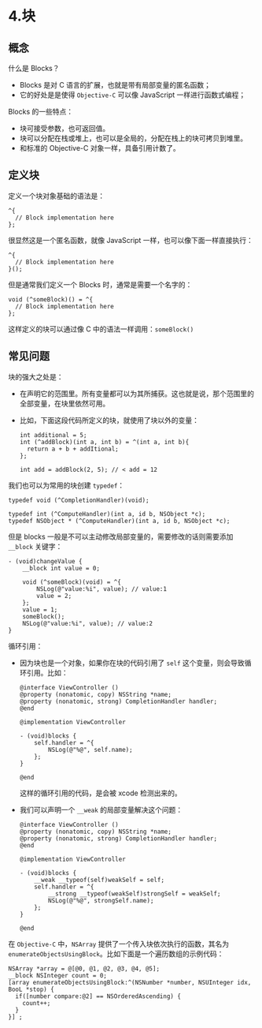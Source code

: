 # 4.块

## 概念

什么是 Blocks？

* Blocks 是对 C 语言的扩展，也就是带有局部变量的匿名函数；
* 它的好处是是使得 `Objective-C` 可以像 JavaScript 一样进行函数式编程；

Blocks 的一些特点：

* 块可接受参数，也可返回值。
* 块可以分配在栈或堆上，也可以是全局的，分配在栈上的块可拷贝到堆里。
* 和标准的 Objective-C 对象一样，具备引用计数了。

## 定义块

定义一个块对象基础的语法是：

```
^{
  // Block implementation here
};
```

很显然这是一个匿名函数，就像 JavaScript 一样，也可以像下面一样直接执行：

```
^{
  // Block implementation here
}();
```

但是通常我们定义一个 Blocks 时，通常是需要一个名字的：

```
void (^someBlock)() = ^{
  // Block implementation here
};
```

这样定义的块可以通过像 C 中的语法一样调用：`someBlock()`

## 常见问题

块的强大之处是：

* 在声明它的范围里。所有变量都可以为其所捕获。这也就是说，那个范围里的全部变量，在块里依然可用。
*   比如，下面这段代码所定义的块，就使用了块以外的变量：

    ```
    int additional = 5;
    int (^addBlock)(int a, int b) = ^(int a, int b){
      return a + b + addItional;
    };

    int add = addBlock(2, 5); // < add = 12
    ```

我们也可以为常用的块创建 `typedef`：

```
typedef void (^CompletionHandler)(void);

typedef int (^ComputeHandler)(int a, id b, NSObject *c);
typedef NSObject * (^ComputeHandler)(int a, id b, NSObject *c);
```

但是 blocks 一般是不可以主动修改局部变量的，需要修改的话则需要添加 `__block` 关键字：

```
- (void)changeValue {
    __block int value = 0;

    void (^someBlock)(void) = ^{
        NSLog(@"value:%i", value); // value:1
        value = 2;
    };
    value = 1;
    someBlock();
    NSLog(@"value:%i", value); // value:2
}
```

循环引用：

*   因为块也是一个对象，如果你在块的代码引用了 `self` 这个变量，则会导致循环引用。比如：

    ```
    @interface ViewController ()
    @property (nonatomic, copy) NSString *name;
    @property (nonatomic, strong) CompletionHandler handler;
    @end

    @implementation ViewController

    - (void)blocks {
        self.handler = ^{
            NSLog(@"%@", self.name);
        };
    }

    @end
    ```

    这样的循环引用的代码，是会被 xcode 检测出来的。
*   我们可以声明一个 `__weak` 的局部变量解决这个问题：

    ```
    @interface ViewController ()
    @property (nonatomic, copy) NSString *name;
    @property (nonatomic, strong) CompletionHandler handler;
    @end

    @implementation ViewController

    - (void)blocks {
        __weak __typeof(self)weakSelf = self;
        self.handler = ^{
            __strong __typeof(weakSelf)strongSelf = weakSelf;
            NSLog(@"%@", strongSelf.name);
        };
    }

    @end
    ```

在 `Objective-C` 中，`NSArray` 提供了一个传入块依次执行的函数，其名为 `enumerateObjectsUsingBlock`。比如下面是一个遍历数组的示例代码：

```
NSArray *array = @[@0, @1, @2, @3, @4, @5];
__block NSInteger count = 0;
[array enumerateObjectsUsingBlock:^(NSNumber *number, NSUInteger idx, BooL *stop) {
  if([number compare:@2] == NSOrderedAscending) {
    count++;
  }
}] ;
```

